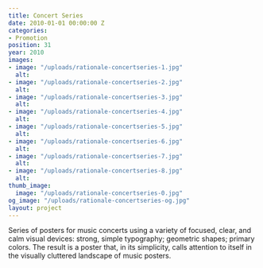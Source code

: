 ```yaml
---
title: Concert Series
date: 2010-01-01 00:00:00 Z
categories:
- Promotion
position: 31
year: 2010
images:
- image: "/uploads/rationale-concertseries-1.jpg"
  alt: 
- image: "/uploads/rationale-concertseries-2.jpg"
  alt: 
- image: "/uploads/rationale-concertseries-3.jpg"
  alt: 
- image: "/uploads/rationale-concertseries-4.jpg"
  alt: 
- image: "/uploads/rationale-concertseries-5.jpg"
  alt: 
- image: "/uploads/rationale-concertseries-6.jpg"
  alt: 
- image: "/uploads/rationale-concertseries-7.jpg"
  alt: 
- image: "/uploads/rationale-concertseries-8.jpg"
  alt: 
thumb_image:
  image: "/uploads/rationale-concertseries-0.jpg"
og_image: "/uploads/rationale-concertseries-og.jpg"
layout: project
---
```


Series of posters for music concerts using a variety of focused, clear, and calm visual devices: strong, simple typography; geometric shapes; primary colors. The result is a poster that, in its simplicity, calls attention to itself in the visually cluttered landscape of music posters.
